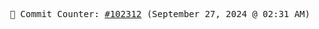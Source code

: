 <p align="center">
    <samp>
        📮 Commit Counter: <a href="https://github.com/Javascript-void0/Javascript-void0/commits/main">#102312</a> (September 27, 2024 @ 02:31 AM)
    </samp>
</p>